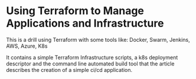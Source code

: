# Using Terraform to Manage Applications and Infrastructure

This is a drill using Terraform with some tools like: Docker, Swarm, Jenkins, AWS, Azure, K8s 

It contains a simple Terraform Infrastructure scripts, a k8s deployment descriptor and the command line automated build tool that the article describes the creation of a simple ci/cd application.

